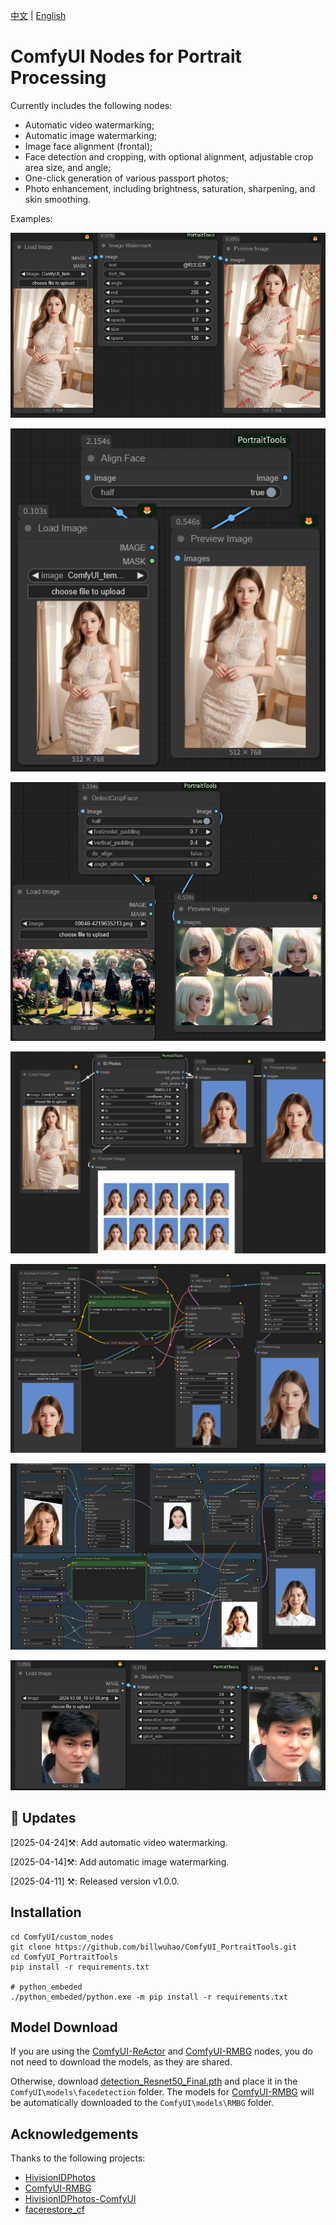 [中文](README-CN.md) | [English](README.md)

# ComfyUI Nodes for Portrait Processing

Currently includes the following nodes:
- Automatic video watermarking;
- Automatic image watermarking;
- Image face alignment (frontal);
- Face detection and cropping, with optional alignment, adjustable crop area size, and angle;
- One-click generation of various passport photos;
- Photo enhancement, including brightness, saturation, sharpening, and skin smoothing.

Examples:

![](https://github.com/billwuhao/ComfyUI_PortraitTools/blob/main/images/2025-04-14_21-54-33.png)

![](https://github.com/billwuhao/ComfyUI_PortraitTools/blob/main/images/2025-04-11_07-06-36.png)

![](https://github.com/billwuhao/ComfyUI_PortraitTools/blob/main/images/2025-04-11_07-08-46.png)

![](https://github.com/billwuhao/ComfyUI_PortraitTools/blob/main/images/2025-04-11_09-05-41.png)

![](https://github.com/billwuhao/ComfyUI_PortraitTools/blob/main/images/2025-04-11_09-27-16.png)

![](https://github.com/billwuhao/ComfyUI_PortraitTools/blob/main/images/2025-04-11_09-48-23.png)

![](https://github.com/billwuhao/ComfyUI_PortraitTools/blob/main/images/2025-04-11_07-10-24.png)

## 📣 Updates

[2025-04-24]⚒️: Add automatic video watermarking. 

[2025-04-14]⚒️: Add automatic image watermarking. 

[2025-04-11] ⚒️: Released version v1.0.0.

## Installation

```
cd ComfyUI/custom_nodes
git clone https://github.com/billwuhao/ComfyUI_PortraitTools.git
cd ComfyUI_PortraitTools
pip install -r requirements.txt

# python_embeded
./python_embeded/python.exe -m pip install -r requirements.txt
```

## Model Download

If you are using the [ComfyUI-ReActor](https://github.com/Gourieff/comfyui-reactor) and [ComfyUI-RMBG](https://github.com/1038lab/ComfyUI-RMBG) nodes, you do not need to download the models, as they are shared.

Otherwise, download [detection_Resnet50_Final.pth](https://huggingface.co/salmonrk/facedetection/blob/main/detection_Resnet50_Final.pth) and place it in the `ComfyUI\models\facedetection` folder. The models for [ComfyUI-RMBG](https://github.com/1038lab/ComfyUI-RMBG) will be automatically downloaded to the `ComfyUI\models\RMBG` folder.

## Acknowledgements

Thanks to the following projects:

- [HivisionIDPhotos](https://github.com/Zeyi-Lin/HivisionIDPhotos)
- [ComfyUI-RMBG](https://github.com/1038lab/ComfyUI-RMBG)
- [HivisionIDPhotos-ComfyUI](https://github.com/AIFSH/HivisionIDPhotos-ComfyUI)
- [facerestore_cf](https://github.com/mav-rik/facerestore_cf)